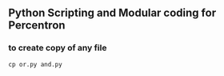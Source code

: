 ## Python Scripting and Modular coding for Percentron

### to create copy of any file
````
cp or.py and.py
````